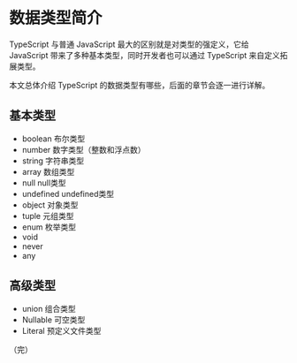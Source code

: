 # 数据类型简介

TypeScript 与普通 JavaScript 最大的区别就是对类型的强定义，它给 JavaScript 带来了多种基本类型，同时开发者也可以通过 TypeScript 来自定义拓展类型。

本文总体介绍 TypeScript 的数据类型有哪些，后面的章节会逐一进行详解。

## 基本类型

* boolean   布尔类型
* number    数字类型（整数和浮点数）
* string    字符串类型
* array     数组类型
* null      null类型
* undefined undefined类型
* object    对象类型
* tuple     元组类型
* enum      枚举类型
* void
* never
* any

## 高级类型

* union     组合类型
* Nullable  可空类型
* Literal   预定义文件类型

（完）
